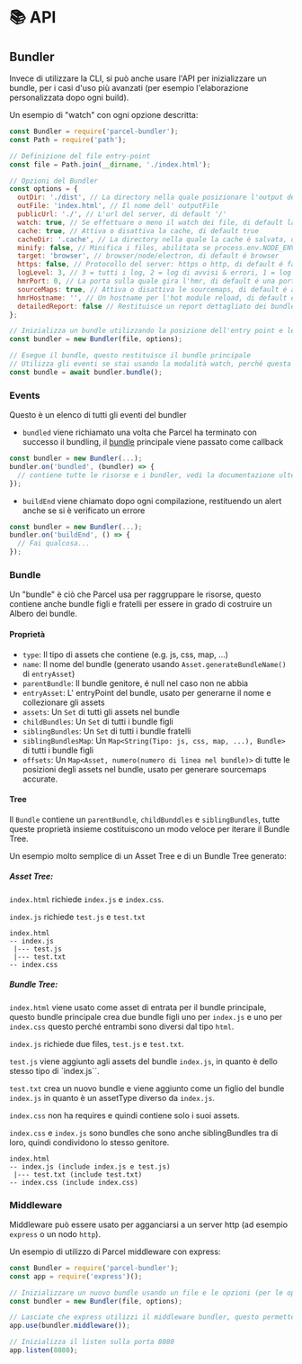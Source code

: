 # 📚 API

## Bundler

Invece di utilizzare la CLI, si può anche usare l'API per inizializzare un bundle, per i casi d'uso più avanzati (per esempio l'elaborazione personalizzata dopo ogni build).

Un esempio di "watch" con ogni opzione descritta:

```Javascript
const Bundler = require('parcel-bundler');
const Path = require('path');

// Definizione del file entry-point
const file = Path.join(__dirname, './index.html');

// Opzioni del Bundler
const options = {
  outDir: './dist', // La directory nella quale posizionare l'output del bundle, di default "dist"
  outFile: 'index.html', // Il nome dell' outputFile
  publicUrl: './', // L'url del server, di default '/'
  watch: true, // Se effettuare o meno il watch dei file, di default la configurazione é process.env.NODE_ENV !== 'production'
  cache: true, // Attiva o disattiva la cache, di default true
  cacheDir: '.cache', // La directory nella quale la cache é salvata, di default é .cache
  minify: false, // Minifica i files, abilitata se process.env.NODE_ENV === 'production'
  target: 'browser', // browser/node/electron, di default é browser
  https: false, // Protocollo del server: https o http, di default é false
  logLevel: 3, // 3 = tutti i log, 2 = log di avvisi & errori, 1 = log degli errori
  hmrPort: 0, // La porta sulla quale gira l'hmr, di default é una porta casuale libera (0 in node.js restituisce una porta casuale libera)
  sourceMaps: true, // Attiva o disattiva le sourcemaps, di default é attivata (non sono ancora supportate nelle build minificate)
  hmrHostname: '', // Un hostname per l'hot module reload, di default é ''
  detailedReport: false // Restituisce un report dettagliato dei bundles, assets, dimensione dei file e timestamps, di default é false, i report vengono generati solo se il watch é disattivato
};

// Inizializza un bundle utilizzando la posizione dell'entry point e le opzioni fornite
const bundler = new Bundler(file, options);

// Esegue il bundle, questo restituisce il bundle principale
// Utilizza gli eventi se stai usando la modalità watch, perché questa promise si eseguirà solo una volta e non per ogni rebuild.
const bundle = await bundler.bundle();
```

### Events

Questo è un elenco di tutti gli eventi del bundler

- `bundled` viene richiamato una volta che Parcel ha terminato con successo il bundling, il [bundle](#bundle) principale viene passato come callback

```Javascript
const bundler = new Bundler(...);
bundler.on('bundled', (bundler) => {
  // contiene tutte le risorse e i bundler, vedi la documentazione ulteriori informazioni
});
```

- `buildEnd` viene chiamato dopo ogni compilazione, restituendo un alert anche se si è verificato un errore

```Javascript
const bundler = new Bundler(...);
bundler.on('buildEnd', () => {
  // Fai qualcosa...
});
```

### Bundle

Un "bundle" è ciò che Parcel usa per raggruppare le risorse, questo contiene anche bundle figli e fratelli per essere in grado di costruire un Albero dei bundle.

#### Proprietà

- `type`: Il tipo di assets che contiene (e.g. js, css, map, ...)
- `name`: Il nome del bundle (generato usando `Asset.generateBundleName()` di `entryAsset`)
- `parentBundle`: Il bundle genitore, é null nel caso non ne abbia
- `entryAsset`: L' entryPoint del bundle, usato per generarne il nome e collezionare gli assets
- `assets`: Un `Set` di tutti gli assets nel bundle
- `childBundles`: Un `Set` di tutti i bundle figli
- `siblingBundles`: Un `Set` di tutti i bundle fratelli
- `siblingBundlesMap`: Un `Map<String(Tipo: js, css, map, ...), Bundle>` di tutti i bundle figli
- `offsets`: Un `Map<Asset, numero(numero di linea nel bundle)>` di tutte le posizioni degli assets nel bundle, usato per generare sourcemaps accurate.

#### Tree

Il `Bundle` contiene un `parentBundle`, `childBunddles` e `siblingBundles`, tutte queste proprietà insieme costituiscono un modo veloce per iterare il Bundle Tree.

Un esempio molto semplice di un Asset Tree e di un Bundle Tree generato:

##### Asset Tree:

`index.html` richiede `index.js` e `index.css`.

`index.js` richiede `test.js` e `test.txt`

```Text
index.html
-- index.js
 |--- test.js
 |--- test.txt
-- index.css
```

##### Bundle Tree:

`index.html` viene usato come asset di entrata per il bundle principale, questo bundle principale crea due bundle figli uno per `index.js` e uno per `index.css` questo perché entrambi sono diversi dal tipo `html`.

`index.js` richiede due files, `test.js` e `test.txt`.

`test.js` viene aggiunto agli assets del bundle `index.js`, in quanto è dello stesso tipo di `index.js``.

`test.txt` crea un nuovo bundle e viene aggiunto come un figlio del bundle `index.js` in quanto è un assetType diverso da `index.js`.

`index.css` non ha requires e quindi contiene solo i suoi assets.

`index.css` e `index.js` sono bundles che sono anche siblingBundles tra di loro, quindi condividono lo stesso genitore.

```Text
index.html
-- index.js (include index.js e test.js)
 |--- test.txt (include test.txt)
-- index.css (include index.css)
```

### Middleware

Middleware può essere usato per agganciarsi a un server http (ad esempio `express` o un nodo `http`).

Un esempio di utilizzo di Parcel middleware con express:

```Javascript
const Bundler = require('parcel-bundler');
const app = require('express')();

// Inizializzare un nuovo bundle usando un file e le opzioni (per le opzioni e il file vedere la documentazione del bundle)
const bundler = new Bundler(file, options);

// Lasciate che express utilizzi il middleware bundler, questo permetterà di gestire ogni richiesta di Parcel sul vostro server express
app.use(bundler.middleware());

// Inizializza il listen sulla porta 8080
app.listen(8080);
```
